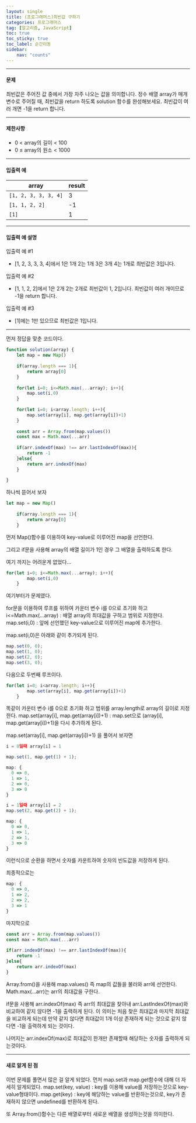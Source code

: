 ```yaml
---
layout: single
title: (프로그래머스)최빈값 구하기
categories: 프로그래머스
tag: [알고리즘, JavaScript]
toc: true
toc_sticky: true
toc_label: 순간이동
sidebar:
    nav: "counts"
---
```


- - -
#### 문제
최빈값은 주어진 값 중에서 가장 자주 나오는 값을 의미합니다. 정수 배열 array가 매개변수로 주어질 때, 최빈값을 return 하도록 solution 함수를 완성해보세요. 최빈값이 여러 개면 -1을 return 합니다.
- - -

#### 제한사항
* 0 < array의 길이 < 100
* 0 ≤ array의 원소 < 1000

- - -


#### 입출력 예
  
  
|array|result|
|-----------|--------|
|`[1, 2, 3, 3, 3, 4]`|3|
|`[1, 1, 2, 2]`|-1|
|`[1]`|1|
  
  
- - -

#### 입출력 예 설명

입출력 예 #1
- [1, 2, 3, 3, 3, 4]에서 1은 1개 2는 1개 3은 3개 4는 1개로 최빈값은 3입니다.

입출력 예 #2
- [1, 1, 2, 2]에서 1은 2개 2는 2개로 최빈값이 1, 2입니다. 최빈값이 여러 개이므로 -1을 return 합니다.

입출력 예 #3
- [1]에는 1만 있으므로 최빈값은 1입니다.

- - -

먼저 정답을 맞춘 코드이다.


```JavaScript
function solution(array) {
    let map = new Map()
    
    if(array.length === 1){
        return array[0]
    } 
    
    for(let i=0; i<=Math.max(...array); i++){
        map.set(i,0)
    }
    
    for(let i=0; i<array.length; i++){
        map.set(array[i], map.get(array[i])+1)
    }
    
    const arr = Array.from(map.values())
    const max = Math.max(...arr)
    
    if(arr.indexOf(max) !== arr.lastIndexOf(max)){
        return -1
    }else{
        return arr.indexOf(max)
    }
    
}
```


하나씩 뜯어서 보자


```JavaScript
let map = new Map()
    
    if(array.length === 1){
        return array[0]
    } 
```


먼저 Map()함수를 이용하여 key-value로 이루어진 map을 선언한다.

그리고 if문을 사용해 array의 배열 길이가 1인 경우 그 배열을 출력하도록 한다.

여기 까지는 어려운게 없었다…


```JavaScript
for(let i=0; i<=Math.max(...array); i++){
        map.set(i,0)
    }
```


여기부터가 문제였다.

for문을 이용하여 루프를 위하여 카운터 변수 i를 0으로 초기화 하고 
i<=Math.max(...array) : 배열 array의 최대값을 구하고 범위로 지정한다.
map.set(i,0) : 앞에 선언했던 key-value으로 이루어진 map에 추가한다.

map.set(i,0)은 아래와 같이 추가되게 된다.


```JavaScript
map.set(0, 0);
map.set(1, 0);
map.set(2, 0);
map.set(3, 0);
```


다음으로 두번째 루프이다.


```JavaScript
for(let i=0; i<array.length; i++){
        map.set(array[i], map.get(array[i])+1)
    }
```


똑같이 카운터 변수 i를 0으로 초기화 하고 범위를 array.length로 array의 길이로 지정한다.
map.set(array[i], map.get(array[i])+1) : map.set으로 (array[i], map.get(array[i])+1)을 다시 추가하게 된다.

map.set(array[i], map.get(array[i])+1) 을 풀어서 보자면


```JavaScript
i = 0일때 array[i] = 1

map.set(1, map.get(1) + 1);
```


```JavaScript
map: {
  0 => 0,
  1 => 1,
  2 => 0,
  3 => 0
}
```


```JavaScript
i = 1일때 array[i] = 2
map.set(2, map.get(2) + 1);
```


```JavaScript
map: {
  0 => 0,
  1 => 1,
  2 => 1,
  3 => 0
}
```


이런식으로 순환을 하면서 숫자를 카운트하여 숫자의 빈도값을 저장하게 된다.

최종적으로는


```JavaScript
map: {
  0 => 0,
  1 => 2,
  2 => 2,
  3 => 1
}
```


마지막으로


```JavaScript
const arr = Array.from(map.values())
const max = Math.max(...arr)
    
if(arr.indexOf(max) !== arr.lastIndexOf(max)){
    return -1
}else{
    return arr.indexOf(max)
}
```


Array.from()을 사용해 map.values() 즉 map의 값들을 불러와 arr에 선언한다.
Math.max(…arr)는 arr의 최대값을 구한다.

if문을 사용해 arr.indexOf(max) 즉 arr의 최대값을 찾아내 arr.LastIndexOf(max)와 비교하여 같지 않다면 -1을 출력하게 된다. 이 의미는 처음 찾은 최대값과 마지막 최대값을 비교하게 되는데 만약 같지 않다면 최대값이 1개 이상 존재하게 되는 것으로 같지 않다면 -1을 출력하게 되는 것이다.

나머지는 arr.indexOf(max)로 최대값이 한개만 존재할때 해당하는 숫자를 출력하게 되는것이다.
- - -
#### 새로 알게 된 점

이번 문제를 풀면서 많은 걸 알게 되었다. 먼저 map.set과 map.get함수에 대해 더 자세히 알게되었다.
map.set(key, value) : key를 이용해 value를 저장하는것으로 key-value형태이다.
map.get(key) : key에 해당하는 value를 반환하는것으로, key가 존재하지 않으면 undefined를 반환하게 된다.

또 Array.from()함수는 다른 배열로부터 새로운 배열을 생성하는것을 의미한다.
